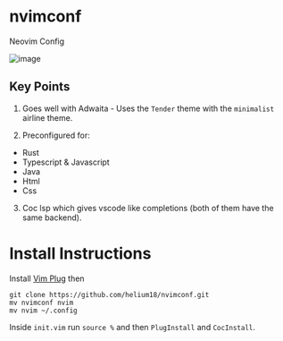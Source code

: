# nvimconf
 
 Neovim Config
 
 ![image](https://user-images.githubusercontent.com/86223025/153351059-d5905b19-92e6-40f3-8592-f74b866a3612.png)

## Key Points
1. Goes well with Adwaita - Uses the `Tender` theme with the `minimalist` airline theme.

2. Preconfigured for: 
 - Rust
 - Typescript & Javascript
 - Java
 - Html
 - Css
3. Coc lsp which gives vscode like completions (both of them have the same backend). 

# Install Instructions 

Install [Vim Plug](https://github.com/junegunn/vim-plug) 
then 

```
git clone https://github.com/helium18/nvimconf.git 
mv nvimconf nvim
mv nvim ~/.config
``` 

Inside `init.vim` run `source %` and then `PlugInstall` and `CocInstall`.
